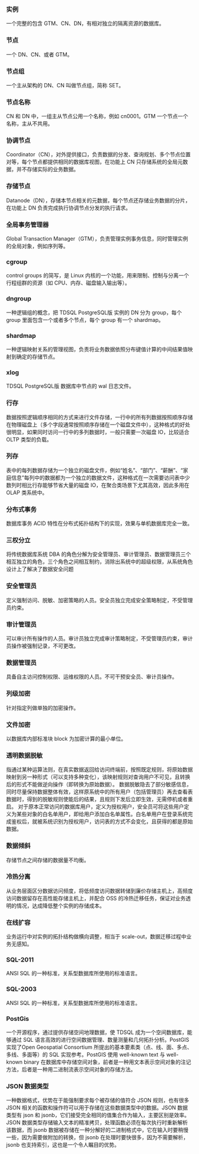 
### 实例	
一个完整的包含 GTM、CN、DN，有相对独立的隔离资源的数据库。

### 节点	
一个 DN、CN、或者 GTM。

### 节点组
一个主从架构的 DN、CN 叫做节点组，简称 SET。

### 节点名称	
CN 和 DN 中，一组主从节点公用一个名称，例如 cn0001。GTM 一个节点一个名称，主从不共用。

### 协调节点
Coordinator（CN），对外提供接口，负责数据的分发、查询规划、多个节点位置对等，每个节点都提供相同的数据库视图，在功能上 CN 只存储系统的全局元数据，并不存储实际的业务数据。

### 存储节点
Datanode（DN），存储本节点相关的元数据，每个节点还存储业务数据的分片，在功能上 DN 负责完成执行协调节点分发的执行请求。

### 全局事务管理器
Global Transaction Manager（GTM），负责管理实例事务信息，同时管理实例的全局对象，例如序列等。

### cgroup	
control groups 的简写，是 Linux 内核的一个功能，用来限制、控制与分离一个行程组群的资源（如 CPU、内存、磁盘输入输出等）。

### dngroup	
一种逻辑组的概念，把 TDSQL PostgreSQL版 实例的 DN 分为 group，每个 group 里面包含一个或者多个节点，每个 group 有一个 shardmap。

### shardmap
一种逻辑映射关系的管理视图，负责将业务数据依照分布键值计算的中间结果值映射到确定的存储节点。

### xlog	
TDSQL PostgreSQL版 数据库中节点的 wal 日志文件。

### 行存	
数据按照逻辑顺序相同的方式来进行文件存储，一行中的所有列数据按照顺序存储在物理磁盘上（多个字段通常按照顺序存储在一个磁盘文件中），这种格式的好处很明显，如果同时访问一行中的多列数据时，一般只需要一次磁盘 IO，比较适合 OLTP 类型的负载。

### 列存	
表中的每列数据存储为一个独立的磁盘文件，例如“姓名”、“部门”、“薪酬”、“家庭信息”每列中的数据都为一个独立的数据文件，这种格式在一次需要访问表中少数列时相比行存能够节省大量的磁盘 IO，在聚合类场景下尤其高效，因此多用在 OLAP 类系统中。

### 分布式事务	
数据库事务 ACID 特性在分布式拓扑结构下的实现，效果与单机数据库完全一致。

### 三权分立	
将传统数据库系统 DBA 的角色分解为安全管理员、审计管理员、数据管理员三个相互独立的角色，三个角色之间相互制约，消除出系统中的超级权限，从系统角色设计上了解决了数据安全问题

### 安全管理员	
定义强制访问、脱敏、加密策略的人员。安全员独立完成安全策略制定，不受管理员约束。

### 审计管理员	
可以审计所有操作的人员。审计员独立完成审计策略制定，不受管理员约束，审计员操作被强制记录，不可更改。

### 数据管理员	
具备自主访问控制权限、运维权限的人员。不可干预安全员、审计员操作。

### 列级加密	
针对指定列做单独的加密操作。

### 文件加密	
以数据库内部标准块 block 为加密计算的最小单位。

### 透明数据脱敏	
指通过某种运算法则，在真实数据返回给访问终端前，按照既定规则，将原始数据映射到另一种形式（可以支持多种变化），该映射规则对查询用户不可见，且转换后的形式不能做逆向操作（即转换为原始数据）。
数据脱敏隐去了部分敏感信息，同时尽量保持数据整体有效，这样原系统中的所有用户（包括管理员）再去查看表数据时，得到的脱敏规则使能后的结果，且规则下发后立即生效，无需停机或者重启。
对于原本正常访问的数据库用户，定义为授权用户，安全员可将这些用户定义为某些对象的白名单用户，即给用户添加白名单属性。白名单用户在登录系统完成鉴权后，就被系统识别为授权用户，访问表的方式不会变化，且获得的都是原始数据。

### 数据倾斜	
存储节点之间存储的数据量不均衡。

### 冷热分离	
从业务层面区分数据访问频度，将低频度访问数据转储到廉价存储主机上，高频度访问数据留存在高性能存储主机上，并配合 OSS 的冷热迁移任务，保证对业务透明的情况，达成降低整个实例的存储成本。

### 在线扩容	
业务运行中对实例的拓扑结构做横向调整，相当于 scale-out，数据迁移过程中业务无感知。

### SQL-2011	
ANSI SQL 的一种标准，关系型数据库所使用的标准语言。

### SQL-2003	
ANSI SQL 的一种标准，关系型数据库所使用的标准语言。

### PostGis	
一个开源程序，通过提供存储空间地理数据，使 TDSQL 成为一个空间数据库，能够通过 SQL 语言高效的进行空间数据管理、数量测量和几何拓扑分析。PostGIS 实现了Open Geospatial Consortium 所提出的基本要素类（点、线、面、多点、多线、多面等）的 SQL 实现参考。PostGIS 使用 well-known text 与 well-known binary 在数据库中存储空间对象，前者是一种用文本表示空间对象的注记方法，后者是一种用二进制流表示空间对象的存储方法。

### JSON 数据类型
一种数据格式，优势在于能强制要求每个被存储的值符合 JSON 规则，也有很多 JSON 相关的函数和操作符可以用于存储在这些数据类型中的数据。JSON 数据类型有 json 和 jsonb，它们接受完全相同的值集合作为输入，主要区别是效率。JSON 数据类型存储输入文本的精准拷贝，处理函数必须在每次执行时重新解析该数据，而 jsonb 数据被存储在一种分解好的二进制格式中，它在输入时要稍慢一些，因为需要做附加的转换，但 jsonb 在处理时要快很多，因为不需要解析，jsonb 也支持索引，这也是一个令人瞩目的优势。
